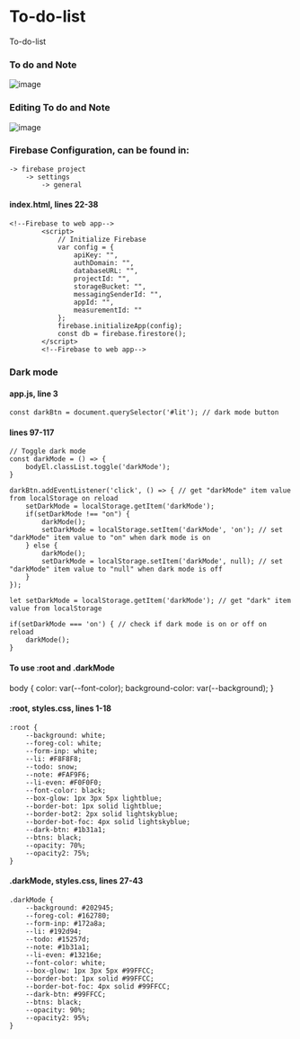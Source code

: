 # To-do-list
To-do-list

### To do and Note
![image](https://user-images.githubusercontent.com/28037427/217951086-1f137a2b-56ed-4ce7-8b13-c171e59773a8.png)

### Editing To do and Note
![image](https://user-images.githubusercontent.com/28037427/217951109-df875069-7aff-493a-87de-0c01fd3fd0b3.png)

### Firebase Configuration, can be found in:
	-> firebase project 
		-> settings
			-> general

#### index.html, lines 22-38
```
<!--Firebase to web app-->
        <script>
            // Initialize Firebase
            var config = {
                apiKey: "",
                authDomain: "",
                databaseURL: "",
                projectId: "",
                storageBucket: "",
                messagingSenderId: "",
                appId: "",
                measurementId: ""
            };
            firebase.initializeApp(config);
            const db = firebase.firestore();           
        </script>
        <!--Firebase to web app-->
```

### Dark mode

#### app.js, line 3
```
const darkBtn = document.querySelector('#lit'); // dark mode button
```
#### lines 97-117
```
// Toggle dark mode
const darkMode = () => {
    bodyEl.classList.toggle('darkMode');
}

darkBtn.addEventListener('click', () => { // get "darkMode" item value from localStorage on reload
    setDarkMode = localStorage.getItem('darkMode');
    if(setDarkMode !== "on") {
        darkMode();
        setDarkMode = localStorage.setItem('darkMode', 'on'); // set "darkMode" item value to "on" when dark mode is on
    } else {
        darkMode();
        setDarkMode = localStorage.setItem('darkMode', null); // set "darkMode" item value to "null" when dark mode is off
    }
});

let setDarkMode = localStorage.getItem('darkMode'); // get "dark" item value from localStorage

if(setDarkMode === 'on') { // check if dark mode is on or off on reload
    darkMode();
}
```

#### To use :root and .darkMode
body {
    color: var(--font-color);
    background-color: var(--background);
} 

#### :root, styles.css, lines 1-18
```
:root {
    --background: white;
    --foreg-col: white;
    --form-inp: white;
    --li: #F8F8F8;
    --todo: snow;
    --note: #FAF9F6;
    --li-even: #F0F0F0; 
    --font-color: black;
    --box-glow: 1px 3px 5px lightblue;
    --border-bot: 1px solid lightblue;
    --border-bot2: 2px solid lightskyblue;
    --border-bot-foc: 4px solid lightskyblue;
    --dark-btn: #1b31a1;
    --btns: black;
    --opacity: 70%;
    --opacity2: 75%;
}
```

#### .darkMode, styles.css, lines 27-43
```
.darkMode {
    --background: #202945;
    --foreg-col: #162780;
    --form-inp: #172a8a;
    --li: #192d94;
    --todo: #15257d;
    --note: #1b31a1;
    --li-even: #13216e;
    --font-color: white;
    --box-glow: 1px 3px 5px #99FFCC;
    --border-bot: 1px solid #99FFCC;
    --border-bot-foc: 4px solid #99FFCC;
    --dark-btn: #99FFCC;
    --btns: black;
    --opacity: 90%;
    --opacity2: 95%;
}
```
